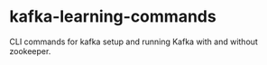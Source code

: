 # kafka-learning-commands
CLI commands for kafka setup and running Kafka with and without zookeeper.

